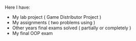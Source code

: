 Here I have:

- My lab project ( Game Distributor Project )
- My assignments ( two problems using ) 
- Other years final exams solved ( partially or completely ) 
- My final OOP exam

